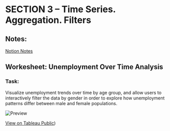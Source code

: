 # SECTION 3 – Time Series. Aggregation. Filters

## Notes: 
[Notion Notes](https://humble-moose-4ea.notion.site/Creating-area-chart-21ceba4a2d0c800da3bcf731f5bf813b?pvs=143)

## Workesheet: Unemployment Over Time Analysis

### Task:

Visualize unemployment trends over time by age group, and allow users to interactively filter the data by gender in order to explore how unemployment patterns differ between male and female populations.

![Preview]()

[View on Tableau Public](https://public.tableau.com/views/Section3_17507660965240/UnemploymentOverTimeAnalysis?:language=en-US&:sid=&:redirect=auth&:display_count=n&:origin=viz_share_link))

